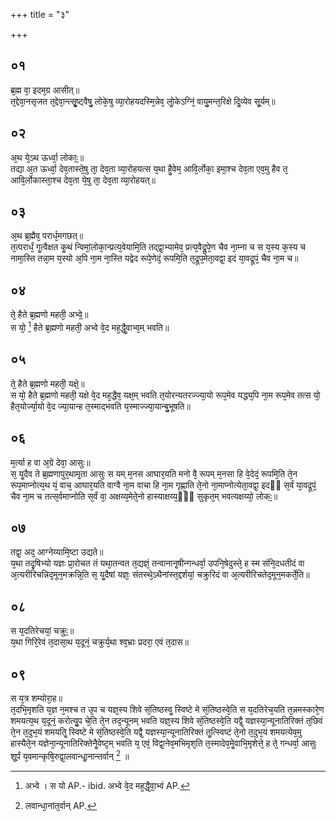 +++
title = "३"

+++
## ०१
ब्र᳘ह्म वा᳘ इदम᳘ग्र आसीत्॥  
त᳘द्देवा᳘नसृजत त᳘द्देवा᳘न्त्सृॗष्ट्वैषु᳘ लोके᳘षु व्या᳘रोहयदस्मि᳘न्नेव᳘ लोॗकेऽग्निं᳘ वायु᳘मन्त᳘रिक्षे दिॗव्येव सू᳘र्यम्॥  
## ०२
अ᳘थ ये᳘ऽथ ऊर्ध्वा᳘ लोकाः᳟॥  
तद्या अ᳘त ऊर्ध्वा᳘ देव᳘तास्ते᳘षु ता᳘ देव᳘ता व्या᳘रोहयत्स य᳘था हैॗवेम᳘ आवि᳘र्लोका᳘ इमा᳘श्च देव᳘ता एव᳘मु हैव त᳘ आवि᳘र्लोकास्ता᳘श्च देव᳘ता ये᳘षु ता᳘ देव᳘ता व्या᳘रोहयत्॥  
## ०३
अ᳘थ ब्र᳘ह्मैव᳘ परार्ध᳘मगछत्॥  
त᳘त्परार्धं᳘ गॗत्वैक्षत कॗथं न्विमां᳘लोका᳘न्प्रत्य᳘वेयामि᳘ति तद्द्वा᳘भ्यामेव᳘ प्रत्य᳘वैद्रू᳘पे᳘ण चैव ना᳘म्ना च स य᳘स्य क᳘स्य च नामा᳘स्ति तन्ना᳘म य᳘स्यो अ᳘पि ना᳘म ना᳘स्ति यद्वेद रूपे᳘णेदं᳘ रूपमि᳘ति त᳘द्रूप᳘मेता᳘वद्वा᳘ इदं या᳘वद्रूपं᳘ चैव ना᳘म च॥  
## ०४
ते᳘ हैते ब्र᳘ह्मणो महती᳘ अभ्वे᳟॥  
स यो᳘ [^1] हैते ब्र᳘ह्मणो महती᳘ अभ्वे वे᳘द मह᳘द्धैॗवाभ्व᳘म् भवति॥  

[^1]: अभ्वे । स यो AP.- ibid. अभ्वे वे᳘द मह᳘द्धै᳘वा᳘भ्वं AP.

## ०५
ते᳘ हैते ब्र᳘ह्मणो महती᳘ यक्षे᳟॥  
स यो᳘ हैते ब्र᳘ह्मणो महती᳘ यक्षे वे᳘द मह᳘द्धैव᳘ यक्ष᳘म् भवति त᳘योरन्यतरज्ज्या᳘यो रूप᳘मेव यद्ध्य᳘पि ना᳘म रूप᳘मेव तत्स यो᳘ हैत᳘योर्ज्या᳘यो वे᳘द ज्या᳘यान्ह त᳘स्माद्भवति य᳘स्माज्ज्या᳘यान्बु᳘भूषति॥  
## ०६
म᳘र्त्या ह वा अ᳘ग्रे देवा᳘ आसुः॥  
स᳘ यॗदैव ते ब्र᳘ह्मणापुर᳘थामृ᳘ता आसुः स यम् म᳘नस आघार᳘यति मनो वै᳘ रूपम् म᳘नसा हि वे᳘देदं᳘ रूपमि᳘ति ते᳘न रूप᳘माप्नोत्य᳘थ यं᳘ वाच᳘ आघार᳘यति वाग्वै ना᳘म वाचा हि ना᳘म गृह्णा᳘ति ते᳘नो ना᳘माप्नोत्येता᳘वद्वा᳘ इदᳫं स᳘र्वं या᳘वद्रूपं᳘ चैव ना᳘म च तत्स᳘र्वमाप्नोति स᳘र्वं वा᳘ अक्षय्य᳘मेते᳘नो हास्याक्षय्य᳘ᳫं᳘ सुकृत᳘म् भवत्यक्षय्यो᳘ लोकः᳟॥  
## ०७
तद्वा᳘ अद᳘ आग्नेय्यामि᳘ष्टा उद्यते॥  
य᳘था तदृ᳘षिभ्यो यज्ञः प्रा᳘रोचत तं यथा᳘तन्वत त᳘द्यज्ञं᳘ तन्वानानृ᳘षीन्गन्धर्वा᳘ उपनि᳘षेदुस्ते᳘ ह स्म संनि᳘दधतीदं वा अ᳘त्यरीरिचन्निद᳘मून᳘मक्रन्नि᳘ति स᳘ यॗदैषां यज्ञः᳘ संतस्थे᳘ऽथैनांस्त᳘द्दर्शयां᳘ चक्रुरिदं वा अ᳘त्यरीरिचतेद᳘मून᳘मकर्ते᳘ति॥  
## ०८
स य᳘दतिरेचयां᳘ चक्रुः᳟॥  
य᳘था गिरि᳘रेवं त᳘दासा᳘थ य᳘दूनं᳘ चक्रुर्य᳘था श्व᳘भ्राः प्रदरा᳘ एवं त᳘दास॥  
## ०९
स य᳘त्र शम्योरा᳘ह॥  
त᳘दभि᳘मृशति य᳘ज्ञ न᳘मश्च त उ᳘प च यज्ञ᳘स्य शिवे सं᳘तिष्ठस्वॗ स्विष्टे मे सं᳘तिष्ठस्वे᳘ति स य᳘दतिरेच᳘यति त᳘न्नमस्कारे᳘ण शमयत्य᳘थ य᳘दूनं᳘ करोत्यु᳘प चे᳘ति ते᳘न तद᳘न्यूनम् भवति यज्ञ᳘स्य शिवे सं᳘तिष्ठस्वे᳘ति यद्वै᳘ यज्ञस्या᳘न्यूनातिरिक्तं त᳘छिवं ते᳘न त᳘दुभ᳘यं शमयतिॗ स्विष्टे मे सं᳘तिष्ठस्वे᳘ति यद्वै᳘ यज्ञस्या᳘न्यूनातिरिक्तं तॗत्स्विष्टं ते᳘नो त᳘दुभ᳘यं शमयत्येव᳘मु हास्यैते᳘न यज्ञेना᳘न्यूनातिरिक्तेनैॗवेष्ट᳘म् भवति य᳘ एवं᳘ विद्वा᳘नेव᳘मभिमृश᳘ति त᳘स्मादेव᳘मेॗवाभि᳘मृशेत्ते᳘ ह ते᳘ गन्धर्वा᳘ आसुः शू᳘र्पं य᳘वमान्कृषि᳘रुद्वा᳘लवान्धाॗनान्तर्वान् [^2] ॥

[^2]: लवान्धा᳘नांत᳘र्वान् AP. 
